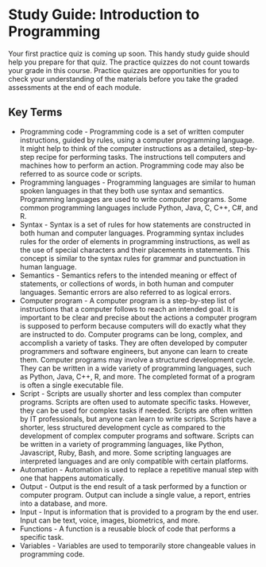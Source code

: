 # Study Guide: Introduction to Programming

Your first practice quiz is coming up soon. This handy study guide should help you prepare for that quiz. The practice quizzes do not count towards your grade in this course. Practice quizzes are opportunities for you to check your understanding of the materials before you take the graded assessments at the end of each module.

## Key Terms

- Programming code - Programming code is a set of written computer instructions, guided by rules, using a computer programming language. It might help to think of the computer instructions as a detailed, step-by-step recipe for performing tasks. The instructions tell computers and machines how to perform an action. Programming code may also be referred to as source code or scripts.
- Programming languages - Programming languages are similar to human spoken languages in that they both use syntax and semantics. Programming languages are used to write computer programs.  Some common programming languages include Python, Java, C, C++, C#, and R.
- Syntax - Syntax is a set of rules for how statements are constructed in both human and computer languages. Programming syntax includes rules for the order of elements in programming instructions, as well as the use of special characters and their placements in statements. This concept is similar to the syntax rules for grammar and punctuation in human language.
- Semantics - Semantics refers to the intended meaning or effect of statements, or collections of words, in both human and computer languages. Semantic errors are also referred to as logical errors.
- Computer program - A computer program is a step-by-step list of instructions that a computer follows to reach an intended goal. It is important to be clear and precise about the actions a computer program is supposed to perform because computers will do exactly what they are instructed to do. Computer programs can be long, complex, and accomplish a variety of tasks. They are often developed by computer programmers and software engineers, but anyone can learn to create them. Computer programs may involve a structured development cycle. They can be written in a wide variety of programming languages, such as Python, Java, C++,  R, and more. The completed format of a program is often a single executable file.
- Script - Scripts are usually shorter and less complex than computer programs. Scripts are often used to automate specific tasks. However, they can be used for complex tasks if needed. Scripts are often written by IT professionals, but anyone can learn to write scripts. Scripts have a shorter, less structured development cycle as compared to the development of complex computer programs and software. Scripts can be written in a variety of programming languages, like Python, Javascript, Ruby, Bash, and more. Some scripting languages are interpreted languages and are only compatible with certain platforms.
- Automation - Automation is used to replace a repetitive manual step with one that happens automatically. 
- Output - Output is the end result of a task performed by a function or computer program. Output can include a single value, a report, entries into a database, and more. 
- Input - Input is information that is provided to a program by the end user. Input can be text, voice, images, biometrics, and more.   
- Functions - A function is a reusable block of code that performs a specific task.
- Variables - Variables are used to temporarily store changeable values in programming code.